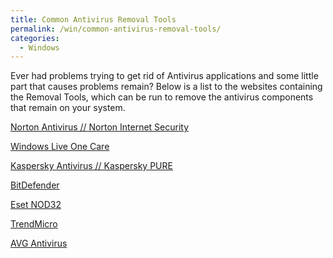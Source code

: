 ```yaml
---
title: Common Antivirus Removal Tools
permalink: /win/common-antivirus-removal-tools/
categories:
  - Windows
---
```

Ever had problems trying to get rid of Antivirus applications and some little part that causes problems remain? Below is a list to the websites containing the Removal Tools, which can be run to remove the antivirus components that remain on your system.

<a href="https://www-secure.symantec.com/norton-support/jsp/help-solutions.jsp?docid=20080710133834EN&lg=english&ct=united+states&product=home&version=1&pvid=f-home" target="_blank">Norton Antivirus // Norton Internet Security</a>

<a href="http://download.microsoft.com/download/4/c/b/4cb845e7-1076-437b-852a-7842a8ab13c8/OneCareCleanUp.exe" target="_blank">Windows Live One Care</a>

<a href="http://www.ice-kav.com/tools.php" target="_blank">Kaspersky Antivirus // Kaspersky PURE</a>

<a href="http://www.bitdefender.com/support/How-to-uninstall-BitDefender-333.html" target="_blank">BitDefender</a>

<a href="http://kb.eset.com/esetkb/index?page=content&id=SOLN2289" target="_blank">Eset NOD32</a>

<a href="http://esupport.trendmicro.com/solution/en-us/1036064.aspx" target="_blank">TrendMicro</a>

<a href="http://www.avg.com/ww-en/utilities" target="_blank">AVG Antivirus</a>
